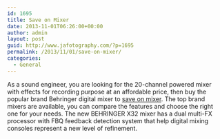 ```yaml
---
id: 1695
title: Save on Mixer
date: 2013-11-01T06:26:00+00:00
author: admin
layout: post
guid: http://www.jafotography.com/?p=1695
permalink: /2013/11/01/save-on-mixer/
categories:
  - General
---
```

As a sound engineer, you are looking for the 20-channel powered mixer with effects for recording purpose at an affordable price, then buy the popular brand Behringer digital mixer to [save on mixer](http://www.musiciansfriend.com/mixers). The top brand mixers are available, you can compare the features and choose the right one for your needs. The new BEHRINGER X32 mixer has a dual multi-FX processor with FBQ feedback detection system that help digital mixing consoles represent a new level of refinement.